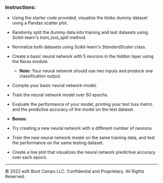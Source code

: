 ### Instructions:

  * Using the starter code provided, visualize the blobs dummy dataset using a Pandas scatter plot.

  * Randomly split the dummy data into training and test datasets using Scikit-learn's *train_test_split* method.

  * Normalize both datasets using Scikit-learn's *StandardScaler* class.

  * Create a basic neural network with 5 neurons in the hidden layer using the Keras module.

    * **Note:** Your neural network should use two inputs and produce one classification output.

  * Compile your basic neural network model.

  * Train the neural network model over 50 epochs.

  * Evaluate the performance of your model, printing your test loss metric and the predictive accuracy of the model on the test dataset.

  * **Bonus:**

  * Try creating a new neural network with a different number of neurons.

  * Train the new neural network model on the same training data, and test the performance on the same testing dataset.

  * Create a line plot that visualizes the neural network predictive accuracy over each epoch.

  ---

© 2022 edX Boot Camps LLC. Confidential and Proprietary. All Rights Reserved.
